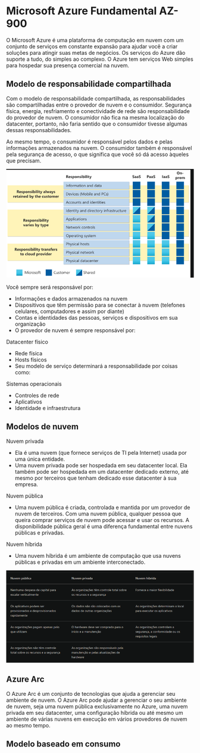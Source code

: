 # Microsoft Azure Fundamental AZ-900

 O Microsoft Azure é uma plataforma de computação em nuvem com um conjunto de serviços em constante expansão para ajudar você a criar soluções para atingir suas metas de negócios. Os serviços do Azure dão suporte a tudo, do simples ao complexo. O Azure tem serviços Web simples para hospedar sua presença comercial na nuvem.

## Modelo de responsabilidade compartilhada

Com o modelo de responsabilidade compartilhada, as responsabilidades são compartilhadas entre o provedor de nuvem e o consumidor. Segurança física, energia, resfriamento e conectividade de rede são responsabilidade do provedor de nuvem. O consumidor não fica na mesma localização do datacenter, portanto, não faria sentido que o consumidor tivesse algumas dessas responsabilidades.

Ao mesmo tempo, o consumidor é responsável pelos dados e pelas informações armazenados na nuvem. O consumidor também é responsável pela segurança de acesso, o que significa que você só dá acesso àqueles que precisam.

![Responsibilidade na nuvem](../assets/images/responsability-azure.png)

Você sempre será responsável por:

- Informações e dados armazenados na nuvem
- Dispositivos que têm permissão para se conectar à nuvem (telefones celulares, computadores e assim por diante)
- Contas e identidades das pessoas, serviços e dispositivos em sua organização
- O provedor de nuvem é sempre responsável por:

Datacenter físico

- Rede física
- Hosts físicos
- Seu modelo de serviço determinará a responsabilidade por coisas como:

Sistemas operacionais

- Controles de rede
- Aplicativos
- Identidade e infraestrutura
  
## Modelos de nuvem

Nuvem privada

- Ela é uma nuvem (que fornece serviços de TI pela Internet) usada por uma única entidade.
- Uma nuvem privada pode ser hospedada em seu datacenter local. Ela também pode ser hospedada em um datacenter dedicado externo, até mesmo por terceiros que tenham dedicado esse datacenter à sua empresa.

Nuvem pública

- Uma nuvem pública é criada, controlada e mantida por um provedor de nuvem de terceiros. Com uma nuvem pública, qualquer pessoa que queira comprar serviços de nuvem pode acessar e usar os recursos. A disponibilidade pública geral é uma diferença fundamental entre nuvens públicas e privadas.

Nuvem híbrida

- Uma nuvem híbrida é um ambiente de computação que usa nuvens públicas e privadas em um ambiente interconectado.
  
![Responsibilidade nuvem](../assets/images/responsabilidade-nuvem.png)

## Azure Arc

O Azure Arc é um conjunto de tecnologias que ajuda a gerenciar seu ambiente de nuvem. O Azure Arc pode ajudar a gerenciar o seu ambiente de nuvem, seja uma nuvem pública exclusivamente no Azure, uma nuvem privada em seu datacenter, uma configuração híbrida ou até mesmo um ambiente de várias nuvens em execução em vários provedores de nuvem ao mesmo tempo.

## Modelo baseado em consumo
